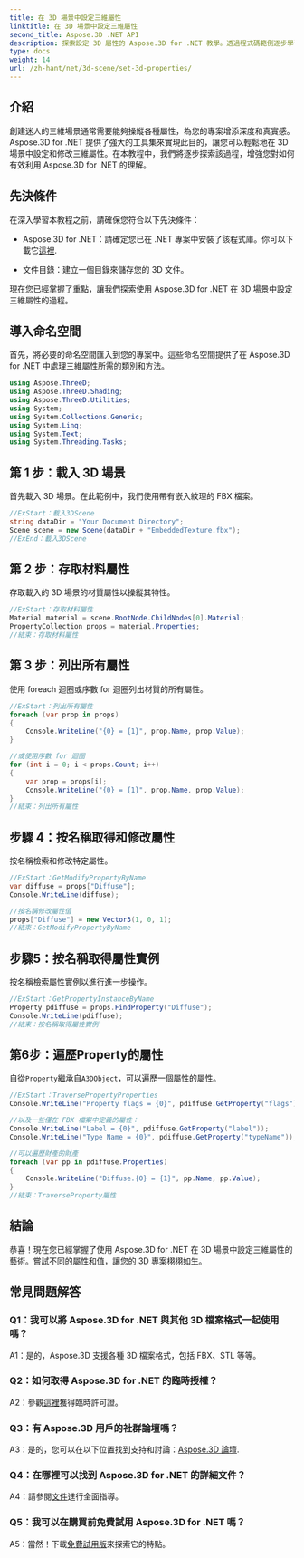 ```yaml
---
title: 在 3D 場景中設定三維屬性
linktitle: 在 3D 場景中設定三維屬性
second_title: Aspose.3D .NET API
description: 探索設定 3D 屬性的 Aspose.3D for .NET 教學。透過程式碼範例逐步學習。提升您的 3D 場景操作技能。
type: docs
weight: 14
url: /zh-hant/net/3d-scene/set-3d-properties/
---
```

## 介紹

創建迷人的三維場景通常需要能夠操縱各種屬性，為您的專案增添深度和真實感。 Aspose.3D for .NET 提供了強大的工具集來實現此目的，讓您可以輕鬆地在 3D 場景中設定和修改三維屬性。在本教程中，我們將逐步探索該過程，增強您對如何有效利用 Aspose.3D for .NET 的理解。

## 先決條件

在深入學習本教程之前，請確保您符合以下先決條件：

-  Aspose.3D for .NET：請確定您已在 .NET 專案中安裝了該程式庫。你可以下載它[這裡](https://releases.aspose.com/3d/net/).

- 文件目錄：建立一個目錄來儲存您的 3D 文件。

現在您已經掌握了重點，讓我們探索使用 Aspose.3D for .NET 在 3D 場景中設定三維屬性的過程。

## 導入命名空間

首先，將必要的命名空間匯入到您的專案中。這些命名空間提供了在 Aspose.3D for .NET 中處理三維屬性所需的類別和方法。

```csharp
using Aspose.ThreeD;
using Aspose.ThreeD.Shading;
using Aspose.ThreeD.Utilities;
using System;
using System.Collections.Generic;
using System.Linq;
using System.Text;
using System.Threading.Tasks;
```

## 第 1 步：載入 3D 場景

首先載入 3D 場景。在此範例中，我們使用帶有嵌入紋理的 FBX 檔案。

```csharp
//ExStart：載入3DScene
string dataDir = "Your Document Directory";
Scene scene = new Scene(dataDir + "EmbeddedTexture.fbx");
//ExEnd：載入3DScene
```

## 第 2 步：存取材料屬性

存取載入的 3D 場景的材質屬性以操縱其特性。

```csharp
//ExStart：存取材料屬性
Material material = scene.RootNode.ChildNodes[0].Material;
PropertyCollection props = material.Properties;
//結束：存取材料屬性
```

## 第 3 步：列出所有屬性

使用 foreach 迴圈或序數 for 迴圈列出材質的所有屬性。

```csharp
//ExStart：列出所有屬性
foreach (var prop in props)
{
    Console.WriteLine("{0} = {1}", prop.Name, prop.Value);
}

//或使用序數 for 迴圈
for (int i = 0; i < props.Count; i++)
{
    var prop = props[i];
    Console.WriteLine("{0} = {1}", prop.Name, prop.Value);
}
//結束：列出所有屬性
```

## 步驟 4：按名稱取得和修改屬性

按名稱檢索和修改特定屬性。

```csharp
//ExStart：GetModifyPropertyByName
var diffuse = props["Diffuse"];
Console.WriteLine(diffuse);

//按名稱修改屬性值
props["Diffuse"] = new Vector3(1, 0, 1);
//結束：GetModifyPropertyByName
```

## 步驟5：按名稱取得屬性實例

按名稱檢索屬性實例以進行進一步操作。

```csharp
//ExStart：GetPropertyInstanceByName
Property pdiffuse = props.FindProperty("Diffuse");
Console.WriteLine(pdiffuse);
//結束：按名稱取得屬性實例
```

## 第6步：遍歷Property的屬性

自從`Property`繼承自`A3DObject`，可以遍歷一個屬性的屬性。

```csharp
//ExStart：TraversePropertyProperties
Console.WriteLine("Property flags = {0}", pdiffuse.GetProperty("flags"));

//以及一些僅在 FBX 檔案中定義的屬性：
Console.WriteLine("Label = {0}", pdiffuse.GetProperty("label"));
Console.WriteLine("Type Name = {0}", pdiffuse.GetProperty("typeName"));

//可以遍歷財產的財產
foreach (var pp in pdiffuse.Properties)
{
    Console.WriteLine("Diffuse.{0} = {1}", pp.Name, pp.Value);
}
//結束：TraverseProperty屬性
```

## 結論

恭喜！現在您已經掌握了使用 Aspose.3D for .NET 在 3D 場景中設定三維屬性的藝術。嘗試不同的屬性和值，讓您的 3D 專案栩栩如生。

## 常見問題解答

### Q1：我可以將 Aspose.3D for .NET 與其他 3D 檔案格式一起使用嗎？

A1：是的，Aspose.3D 支援各種 3D 檔案格式，包括 FBX、STL 等等。

### Q2：如何取得 Aspose.3D for .NET 的臨時授權？

 A2：參觀[這裡](https://purchase.aspose.com/temporary-license/)獲得臨時許可證。

### Q3：有 Aspose.3D 用戶的社群論壇嗎？

 A3：是的，您可以在以下位置找到支持和討論：[Aspose.3D 論壇](https://forum.aspose.com/c/3d/18).

### Q4：在哪裡可以找到 Aspose.3D for .NET 的詳細文件？

 A4：請參閱[文件](https://reference.aspose.com/3d/net/)進行全面指導。

### Q5：我可以在購買前免費試用 Aspose.3D for .NET 嗎？

 A5：當然！下載[免費試用版](https://releases.aspose.com/)來探索它的特點。

